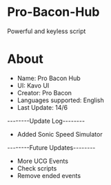# Pro-Bacon-Hub
Powerful and keyless script

# About
+ Name: Pro Bacon Hub
+ UI: Kavo UI
+ Creator: Pro Bacon
+ Languages supported: English
+ Last Update: 14/6

--------Update Log--------
+ Added Sonic Speed Simulator

--------Future Updates--------
+ More UCG Events
+ Check scripts
+ Remove ended events
